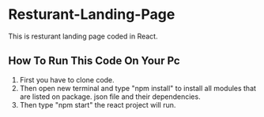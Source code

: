 <h1>Resturant-Landing-Page</h1>
 This is resturant landing page coded in React. 

<h2>How To Run This Code On Your Pc</h2>
<ol>
  <li>First you have to clone code. </li>
  <li>Then open new terminal and type "npm install" to install all modules that are listed on package. json file and their dependencies.</li>
  <li>Then type "npm start" the react project will run.</li>
</ol>
